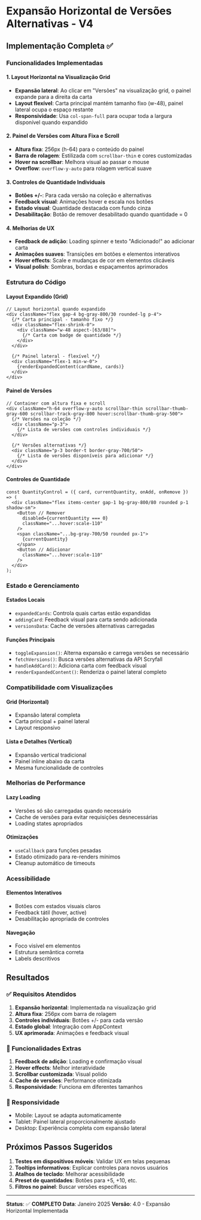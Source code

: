 # Expansão Horizontal de Versões Alternativas - V4

## Implementação Completa ✅

### Funcionalidades Implementadas

#### 1. Layout Horizontal na Visualização Grid
- **Expansão lateral**: Ao clicar em "Versões" na visualização grid, o painel expande para a direita da carta
- **Layout flexível**: Carta principal mantém tamanho fixo (w-48), painel lateral ocupa o espaço restante
- **Responsividade**: Usa `col-span-full` para ocupar toda a largura disponível quando expandido

#### 2. Painel de Versões com Altura Fixa e Scroll
- **Altura fixa**: 256px (h-64) para o conteúdo do painel
- **Barra de rolagem**: Estilizada com `scrollbar-thin` e cores customizadas
- **Hover na scrollbar**: Melhora visual ao passar o mouse
- **Overflow**: `overflow-y-auto` para rolagem vertical suave

#### 3. Controles de Quantidade Individuais
- **Botões +/-**: Para cada versão na coleção e alternativas
- **Feedback visual**: Animações hover e escala nos botões
- **Estado visual**: Quantidade destacada com fundo cinza
- **Desabilitação**: Botão de remover desabilitado quando quantidade = 0

#### 4. Melhorias de UX
- **Feedback de adição**: Loading spinner e texto "Adicionado!" ao adicionar carta
- **Animações suaves**: Transições em botões e elementos interativos
- **Hover effects**: Scale e mudanças de cor em elementos clicáveis
- **Visual polish**: Sombras, bordas e espaçamentos aprimorados

### Estrutura do Código

#### Layout Expandido (Grid)
```tsx
// Layout horizontal quando expandido
<div className="flex gap-4 bg-gray-800/30 rounded-lg p-4">
  {/* Carta principal - tamanho fixo */}
  <div className="flex-shrink-0">
    <div className="w-48 aspect-[63/88]">
      {/* Carta com badge de quantidade */}
    </div>
  </div>
  
  {/* Painel lateral - flexível */}
  <div className="flex-1 min-w-0">
    {renderExpandedContent(cardName, cards)}
  </div>
</div>
```

#### Painel de Versões
```tsx
// Container com altura fixa e scroll
<div className="h-64 overflow-y-auto scrollbar-thin scrollbar-thumb-gray-600 scrollbar-track-gray-800 hover:scrollbar-thumb-gray-500">
  {/* Versões na coleção */}
  <div className="p-3">
    {/* Lista de versões com controles individuais */}
  </div>
  
  {/* Versões alternativas */}
  <div className="p-3 border-t border-gray-700/50">
    {/* Lista de versões disponíveis para adicionar */}
  </div>
</div>
```

#### Controles de Quantidade
```tsx
const QuantityControl = ({ card, currentQuantity, onAdd, onRemove }) => (
  <div className="flex items-center gap-1 bg-gray-800/80 rounded p-1 shadow-sm">
    <Button // Remover
      disabled={currentQuantity === 0}
      className="...hover:scale-110"
    />
    <span className="...bg-gray-700/50 rounded px-1">
      {currentQuantity}
    </span>
    <Button // Adicionar
      className="...hover:scale-110"
    />
  </div>
);
```

### Estado e Gerenciamento

#### Estados Locais
- `expandedCards`: Controla quais cartas estão expandidas
- `addingCard`: Feedback visual para carta sendo adicionada
- `versionsData`: Cache de versões alternativas carregadas

#### Funções Principais
- `toggleExpansion()`: Alterna expansão e carrega versões se necessário
- `fetchVersions()`: Busca versões alternativas da API Scryfall
- `handleAddCard()`: Adiciona carta com feedback visual
- `renderExpandedContent()`: Renderiza o painel lateral completo

### Compatibilidade com Visualizações

#### Grid (Horizontal)
- Expansão lateral completa
- Carta principal + painel lateral
- Layout responsivo

#### Lista e Detalhes (Vertical)
- Expansão vertical tradicional
- Painel inline abaixo da carta
- Mesma funcionalidade de controles

### Melhorias de Performance

#### Lazy Loading
- Versões só são carregadas quando necessário
- Cache de versões para evitar requisições desnecessárias
- Loading states apropriados

#### Otimizações
- `useCallback` para funções pesadas
- Estado otimizado para re-renders mínimos
- Cleanup automático de timeouts

### Acessibilidade

#### Elementos Interativos
- Botões com estados visuais claros
- Feedback tátil (hover, active)
- Desabilitação apropriada de controles

#### Navegação
- Foco visível em elementos
- Estrutura semântica correta
- Labels descritivos

## Resultados

### ✅ Requisitos Atendidos
1. **Expansão horizontal**: Implementada na visualização grid
2. **Altura fixa**: 256px com barra de rolagem
3. **Controles individuais**: Botões +/- para cada versão
4. **Estado global**: Integração com AppContext
5. **UX aprimorada**: Animações e feedback visual

### 🎯 Funcionalidades Extras
1. **Feedback de adição**: Loading e confirmação visual
2. **Hover effects**: Melhor interatividade
3. **Scrollbar customizada**: Visual polido
4. **Cache de versões**: Performance otimizada
5. **Responsividade**: Funciona em diferentes tamanhos

### 📱 Responsividade
- Mobile: Layout se adapta automaticamente
- Tablet: Painel lateral proporcionalmente ajustado
- Desktop: Experiência completa com expansão lateral

## Próximos Passos Sugeridos

1. **Testes em dispositivos móveis**: Validar UX em telas pequenas
2. **Tooltips informativos**: Explicar controles para novos usuários
3. **Atalhos de teclado**: Melhorar acessibilidade
4. **Preset de quantidades**: Botões para +5, +10, etc.
5. **Filtros no painel**: Buscar versões específicas

---

**Status**: ✅ **COMPLETO**
**Data**: Janeiro 2025
**Versão**: 4.0 - Expansão Horizontal Implementada
